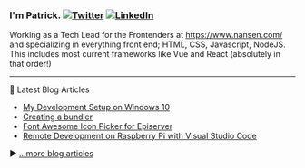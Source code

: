 ### I'm Patrick. [![Twitter][1.2]][1] [![LinkedIn][2.2]][2]

Working as a Tech Lead for the Frontenders at https://www.nansen.com/ and specializing in everything front end; HTML, CSS, Javascript, NodeJS. This includes most current frameworks like Vue and React (absolutely in that order!)

---
📘 Latest Blog Articles

<!-- BLOG-POST-LIST:START -->
- [My Development Setup on Windows 10](https://trycatch.ninja/my-development-setup-on-windows/)
- [Creating a bundler](https://trycatch.ninja/creating-a-bundler/)
- [Font Awesome Icon Picker for Episerver](https://trycatch.ninja/font-awesome-episerver-property/)
- [Remote Development on Raspberry Pi with Visual Studio Code](https://trycatch.ninja/remote-development-with-visual-studio-code/)
<!-- BLOG-POST-LIST:END -->

▶ [...more blog articles](https://trycatch.ninja)

<!-- Social icons -->
[1]: https://twitter.com/wazp
[2]: https://www.linkedin.com/in/patrickwaks/
[1.2]: http://i.imgur.com/wWzX9uB.png
[2.2]: https://raw.githubusercontent.com/MartinHeinz/MartinHeinz/master/linkedin-3-16.png

